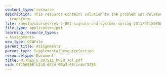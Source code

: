 ```yaml
---
content_type: resource
description: This resource contains solution to the problem set related to The laplace
  transform.
file: /media/courses/res-6-007-signals-and-systems-spring-2011/0f156808b2a3d74400a366fcedef5286_MITRES_6_007S11_hw20_sol.pdf
file_type: application/pdf
learning_resource_types:
- Assignments
ocw_type: OCWFile
parent_title: Assignments
parent_type: SupplementalResourceSection
resourcetype: Document
title: MITRES_6_007S11_hw20_sol.pdf
uid: 0f156808-b2a3-d744-00a3-66fcedef5286
---
```


